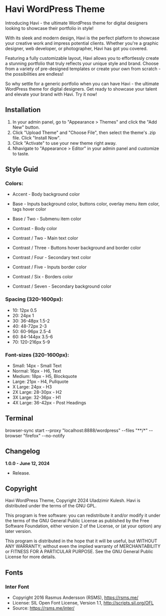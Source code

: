 # Havi WordPress Theme

Introducing Havi - the ultimate WordPress theme for digital designers looking to showcase their portfolio in style!

With its sleek and modern design, Havi is the perfect platform to showcase your creative work and impress potential clients. Whether you're a graphic designer, web developer, or photographer, Havi has got you covered.

Featuring a fully customizable layout, Havi allows you to effortlessly create a stunning portfolio that truly reflects your unique style and brand. Choose from a variety of pre-designed templates or create your own from scratch - the possibilities are endless!

So why settle for a generic portfolio when you can have Havi - the ultimate WordPress theme for digital designers. Get ready to showcase your talent and elevate your brand with Havi. Try it now!

## Installation

1. In your admin panel, go to "Appearance > Themes" and click the "Add New" button.
2. Click "Upload Theme" and "Choose File", then select the theme's .zip file. Click "Install Now".
3. Click "Activate" to use your new theme right away.
4. Nhavigate to "Appearance > Editor" in your admin panel and customize to taste.

## Style Guid

### Colors:

* Accent 			- Body background color

* Base 				- Inputs background color, buttons color, overlay menu item color, tags hover color
* Base / Two 		- Submenu item color

* Contrast 			- Body color
* Contrast / Two 	- Main text color
* Contrast / Three 	- Buttons hover background and border color
* Contrast / Four 	- Secondary text color
* Contrast / Five 	- Inputs border color
* Contrast / Six 	- Borders color
* Contrast / Seven 	- Secondary background color

### Spacing (320-1600px):

* 10: 12px 			0.5
* 20: 24px			1
* 30: 36-48px 		1.5-2
* 40: 48-72px 		2-3
* 50: 60-96px 		2.5-4
* 60: 84-144px 		3.5-6
* 70: 120-216px 	5-9

### Font-sizes (320-1600px):

* Small:		14px		- Small Text
* Normal:		16px		- H6, Text
* Medium:		18px		- H5, Blockquote
* Large:		21px		- H4, Pullquote
* X Large:		24px		- H3
* 2X Large:		28-30px		- H2
* 3X Large:		32-36px		- H1
* 4X Large:		36-42px		- Post Headings

## Terminal

browser-sync start --proxy "localhost:8888/wordpress" --files "**/*" --browser "firefox" --no-notify

## Changelog

**1.0.0 - June 12, 2024**
* Release.

## Copyright

Havi WordPress Theme, Copyright 2024 Uladzimir Kulesh.
Havi is distributed under the terms of the GNU GPL.

This program is free software: you can redistribute it and/or modify
it under the terms of the GNU General Public License as published by
the Free Software Foundation, either version 2 of the License, or
(at your option) any later version.

This program is distributed in the hope that it will be useful,
but WITHOUT ANY WARRANTY; without even the implied warranty of
MERCHANTABILITY or FITNESS FOR A PARTICULAR PURPOSE. See the
GNU General Public License for more details.

## Fonts

### Inter Font
* Copyright 2016 Rasmus Andersson (RSMS), https://rsms.me/
* License: SIL Open Font License, Version 1.1, http://scripts.sil.org/OFL
* Source: https://rsms.me/inter/
